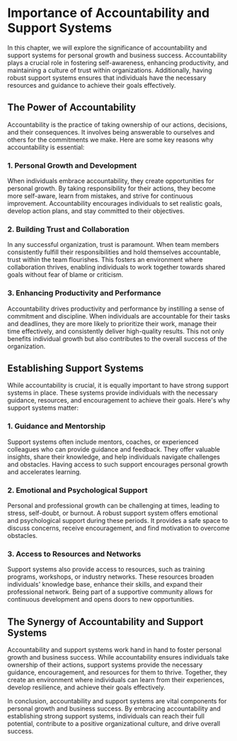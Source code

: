 Importance of Accountability and Support Systems
=========================================================

In this chapter, we will explore the significance of accountability and support systems for personal growth and business success. Accountability plays a crucial role in fostering self-awareness, enhancing productivity, and maintaining a culture of trust within organizations. Additionally, having robust support systems ensures that individuals have the necessary resources and guidance to achieve their goals effectively.

The Power of Accountability
---------------------------

Accountability is the practice of taking ownership of our actions, decisions, and their consequences. It involves being answerable to ourselves and others for the commitments we make. Here are some key reasons why accountability is essential:

### 1. Personal Growth and Development

When individuals embrace accountability, they create opportunities for personal growth. By taking responsibility for their actions, they become more self-aware, learn from mistakes, and strive for continuous improvement. Accountability encourages individuals to set realistic goals, develop action plans, and stay committed to their objectives.

### 2. Building Trust and Collaboration

In any successful organization, trust is paramount. When team members consistently fulfill their responsibilities and hold themselves accountable, trust within the team flourishes. This fosters an environment where collaboration thrives, enabling individuals to work together towards shared goals without fear of blame or criticism.

### 3. Enhancing Productivity and Performance

Accountability drives productivity and performance by instilling a sense of commitment and discipline. When individuals are accountable for their tasks and deadlines, they are more likely to prioritize their work, manage their time effectively, and consistently deliver high-quality results. This not only benefits individual growth but also contributes to the overall success of the organization.

Establishing Support Systems
----------------------------

While accountability is crucial, it is equally important to have strong support systems in place. These systems provide individuals with the necessary guidance, resources, and encouragement to achieve their goals. Here's why support systems matter:

### 1. Guidance and Mentorship

Support systems often include mentors, coaches, or experienced colleagues who can provide guidance and feedback. They offer valuable insights, share their knowledge, and help individuals navigate challenges and obstacles. Having access to such support encourages personal growth and accelerates learning.

### 2. Emotional and Psychological Support

Personal and professional growth can be challenging at times, leading to stress, self-doubt, or burnout. A robust support system offers emotional and psychological support during these periods. It provides a safe space to discuss concerns, receive encouragement, and find motivation to overcome obstacles.

### 3. Access to Resources and Networks

Support systems also provide access to resources, such as training programs, workshops, or industry networks. These resources broaden individuals' knowledge base, enhance their skills, and expand their professional network. Being part of a supportive community allows for continuous development and opens doors to new opportunities.

The Synergy of Accountability and Support Systems
-------------------------------------------------

Accountability and support systems work hand in hand to foster personal growth and business success. While accountability ensures individuals take ownership of their actions, support systems provide the necessary guidance, encouragement, and resources for them to thrive. Together, they create an environment where individuals can learn from their experiences, develop resilience, and achieve their goals effectively.

In conclusion, accountability and support systems are vital components for personal growth and business success. By embracing accountability and establishing strong support systems, individuals can reach their full potential, contribute to a positive organizational culture, and drive overall success.
